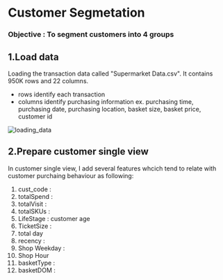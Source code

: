 # Customer Segmetation
### Objective : To segment customers into 4 groups

## 1.Load data
Loading the transaction data called "Supermarket Data.csv". It contains 950K rows and 22 columns.
  - rows identify each transaction
  - columns identify purchasing information ex. purchasing time, purchasing date, purchasing location, basket size, basket price, customer id

![loading_data](https://user-images.githubusercontent.com/56682174/147410930-98183b8d-e606-48e4-9f47-1502281e0ea1.png)


## 2.Prepare customer single view
In customer single view, I add several features whcich tend to relate with customer purchaing behaviour as following:
  1) cust_code :
  2) totalSpend :
  3) totalVisit :
  4) totalSKUs :
  5) LifeStage : customer age
  6) TicketSize :
  7) total day
  8) recency :
  9) Shop Weekday :
  10) Shop Hour
  11) basketType : 
  12) basketDOM :

